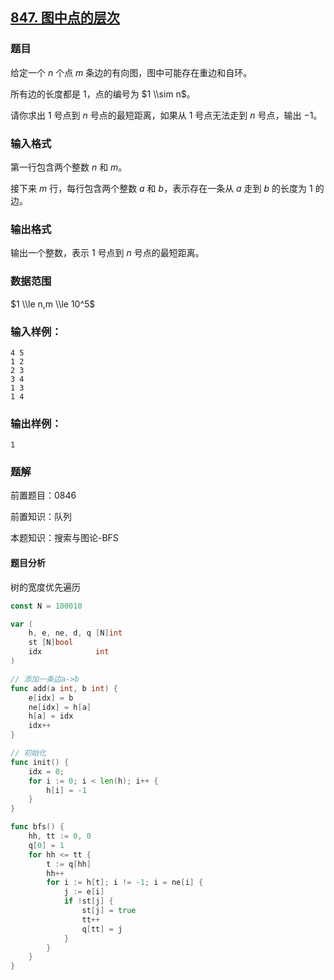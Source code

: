 ## [847\. 图中点的层次](https://www.acwing.com/problem/content/849/)

### 题目

给定一个 $n$ 个点 $m$ 条边的有向图，图中可能存在重边和自环。

所有边的长度都是 $1$，点的编号为 $1 \\sim n$。

请你求出 $1$ 号点到 $n$ 号点的最短距离，如果从 $1$ 号点无法走到 $n$ 号点，输出 $-1$。

### 输入格式

第一行包含两个整数 $n$ 和 $m$。

接下来 $m$ 行，每行包含两个整数 $a$ 和 $b$，表示存在一条从 $a$ 走到 $b$ 的长度为 $1$ 的边。

### 输出格式

输出一个整数，表示 $1$ 号点到 $n$ 号点的最短距离。

### 数据范围

$1 \\le n,m \\le 10^5$

### 输入样例：

```
4 5
1 2
2 3
3 4
1 3
1 4
```

### 输出样例：

```
1
```

### 题解

前置题目：0846

前置知识：队列

本题知识：搜索与图论-BFS

#### 题目分析

树的宽度优先遍历

```go
const N = 100010

var (
	h, e, ne, d, q [N]int
    st [N]bool
	idx            int
)

// 添加一条边a->b
func add(a int, b int) {
	e[idx] = b
	ne[idx] = h[a]
	h[a] = idx
	idx++
}

// 初始化
func init() {
    idx = 0;
    for i := 0; i < len(h); i++ {
		h[i] = -1
	}
}

func bfs() {
    hh, tt := 0, 0
    q[0] = 1
    for hh <= tt {
		t := q[hh]
		hh++
		for i := h[t]; i != -1; i = ne[i] {
			j := e[i]
			if !st[j] {
				st[j] = true
				tt++
				q[tt] = j
			}
		}
	}
}
```

